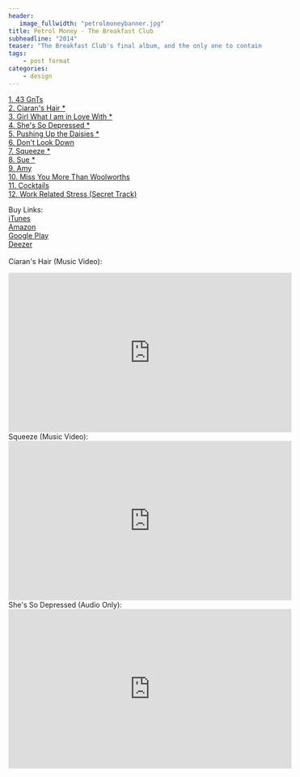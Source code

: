 ```yaml
---
header:
   image_fullwidth: "petrolmoneybanner.jpg"
title: Petrol Money - The Breakfast Club
subheadline: "2014"
teaser: "The Breakfast Club's final album, and the only one to contain songs by all three members. Recorded over five days at Long Haired Music, this is the band's finest hour..."
tags:
    - post format
categories:
    - design 
---
```

<!--more-->
 <a href="https://itunes.apple.com/gb/album/petrol-money/id807599434">1. 43 GnTs</a><br>
 <a href="https://youtu.be/aa3fQ4DJp2c">2. Ciaran's Hair *</a><br>
 <a href="https://youtu.be/vKRi4HDoTyE">3. Girl What I am in Love With *</a><br>
 <a href="https://youtu.be/rwKUEaKdkAs">4. She's So Depressed *</a><br>
 <a href="https://youtu.be/T9Ca9r9wjVQ">5. Pushing Up the Daisies *</a><br>
  <a href="https://itunes.apple.com/gb/album/petrol-money/id807599434">6. Don't Look Down</a><br>
  <a href="https://youtu.be/h7Drfh6NcBM">7. Squeeze *</a><br>
  <a href="https://youtu.be/fuddPhawaec">8. Sue *</a><br>
  <a href="https://itunes.apple.com/gb/album/petrol-money/id807599434">9. Amy</a><br>
  <a href="https://itunes.apple.com/gb/album/petrol-money/id807599434">10. Miss You More Than Woolworths</a><br>
  <a href="https://itunes.apple.com/gb/album/petrol-money/id807599434">11. Cocktails</a><br>
  <a href="https://itunes.apple.com/gb/album/petrol-money/id807599434">12. Work Related Stress (Secret Track)</a><br>

Buy Links:<br>
  <a href="https://itunes.apple.com/gb/album/petrol-money/id807599434">iTunes</a><br>
   <a href="https://www.amazon.com/Petrol-Money-Explicit-Breakfast-Club/dp/B00I3KQ8FK">Amazon</a><br>
    <a href="https://play.google.com/music/preview/Bxtitv2sqajfpau25qbojx6axvi?u=0#">Google Play</a><br>
     <a href="https://www.deezer.com/us/?redirect_type=page&redirect_link=%2Fus%2Falbum%2F7372307">Deezer</a><br>
<br>
Ciaran's Hair (Music Video):<br>
  <iframe width="560" height="315" src="https://www.youtube.com/embed/aa3fQ4DJp2c" frameborder="0" allowfullscreen></iframe><br>
  Squeeze (Music Video):<br>
  <iframe width="560" height="315" src="https://www.youtube.com/embed/h7Drfh6NcBM" frameborder="0" allowfullscreen></iframe><br>
 She's So Depressed (Audio Only):<br>
  <iframe width="560" height="315" src="https://www.youtube.com/embed/rwKUEaKdkAs" frameborder="0" allowfullscreen></iframe><br>

